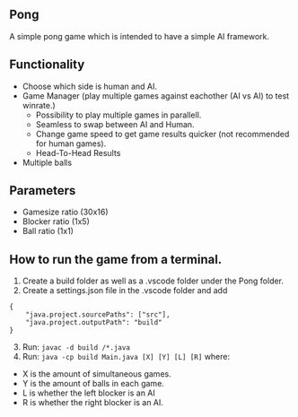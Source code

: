 ## Pong
A simple pong game which is intended to have a simple AI framework.
## Functionality
* Choose which side is human and AI.
* Game Manager (play multiple games against eachother (AI vs AI) to test winrate.)
    * Possibility to play multiple games in parallell.
    * Seamless to swap between AI and Human.
    * Change game speed to get game results quicker (not recommended for human games).
    * Head-To-Head Results
* Multiple balls

## Parameters
* Gamesize ratio (30x16)
* Blocker ratio (1x5)
* Ball ratio (1x1)

## How to run the game from a terminal.
1) Create a build folder as well as a .vscode folder under the Pong folder.
2) Create a settings.json file in the .vscode folder and add
```
{
    "java.project.sourcePaths": ["src"],
    "java.project.outputPath": "build"
}
```
3) Run: `javac -d build /*.java`
4) Run: `java -cp build Main.java [X] [Y] [L] [R]`  where:
* X is the amount of simultaneous games.
* Y is the amount of balls in each game.
* L is whether the left blocker is an AI
* R is whether the right blocker is an AI.
